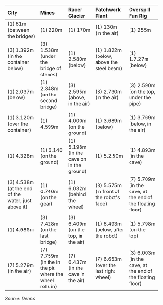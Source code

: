 City | Mines | Racer Glacier | Patchwork Plant | Overspill Fun Rig  
:-- | :-- | :-- | :-- | :--  
(1)       61m (between the bridges) | (1)    220m | (1)    170m | (1)    130m (in the air) | (1)     255m  
(3) 1.392m (in the container below) | (3) 1.538m (under the bridge of stones) | (1) 2.580m (below) | (1) 1.822m (below, above the steel beam) | (1) 1.7.27m (below)  
(1) 2.037m (below) | (1) 2.348m (on the second bridge) | (3) 2.595m (above, in the air) | (3) 2.730m (in the air) | (3) 2.590m (on the top, under the pipe)  
(1) 3.120m (over the container) | (1) 4.599m | (1) 4.000m (on the ground) | (1) 3.689m (below) | (1) 3.769m (below, in the air)  
(1) 4.328m | (1) 6.140 (on the ground) | (1) 5.198m (in the cave on in the ground) | (1) 5.2.50m | (1) 4.893m (in the cave)  
(3) 4.538m (at the end of the water, just above it) | (1) 6.746m (on the gear) | (1) 6.032m (behind the wheel) | (3) 5.575m (in front of the robot's face) | (7) 5.709m (in the cave, at the end of the floating floor)  
(1) 4.985m | (3) 7.428m (on the last bridge) | (3) 6.409m (on the top, in the air) | (1) 6.493m (below, after the robot) | (1) 5.798m (on the top)  
(7) 5.279m (in the air) | (7) 7.759m (in the in the pit where the wheel rolls in) | (7) 6.437m (in the cave in the air) | (7) 6.653m (over the last right wheel) | (3) 6.003m (in the cave, at the end of the floating floor)  

*Source: Dennis*
